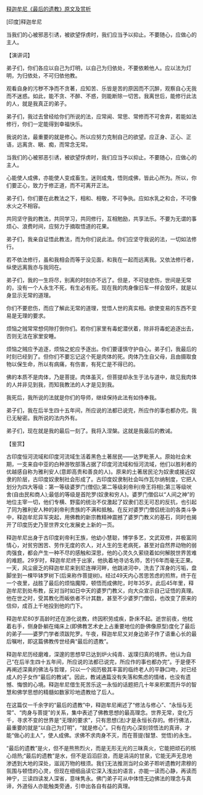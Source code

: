 [释迦牟尼《最后的遗教》原文及赏析](https://www.vrrw.net/wx/14484.html)

[印度]释迦牟尼

当我们的心被邪恶引诱，被欲望俘虏时，我们应当予以抑止。不要随心，应做心的主人。

【演讲词】

弟子们，你们各应以自己为灯明，以自己为归依处，不要依赖他人。应以法为灯明，为归依处，不可归依他教。

观看自身的污秽不净而不贪著，应知苦、乐皆是苦的原因而不沉醉，观察自心无我而不迷惑。如此，能不贪、不醉、不惑，则能断除一切苦。我离世后，能修行此法的人，就是我真正的弟子。

弟子们，我过去曾经给你们所说的法，应常闻、常思、常修而不可舍弃，若能如法修行，你们一定能得到幸福快乐。

我说的法，最重要的就是修心。所以应努力克制自己的欲望。应正身、正心、正语，远离贪、瞋、痴，而常念无常。

当我们的心被邪恶引诱，被欲望俘虏时，我们应当予以抑止。不要随心，应做心的主人。

心能使人成佛，亦能使人变成畜生。迷则成鬼，悟则成佛，皆此心所为。所以，你们要正心，致力于修正道，而不可离开正法。

弟子们，你们要在此教法之下，相和、相敬，不可争执。应如水乳之和合，不可像水火之不相容。

共同坚守我的教法，共同学习，共同修行，互相勉励，共享法乐。不要为无谓的事烦心、浪费时间，应努力于摘取悟道的花果。

弟子们，我亲自证悟此教法，而为你们说此法。你们应坚守我说的法，一切如法修行。

若不依法修行，虽和我相会而等于没见面，和我在一起而远离我。又依法修行者，纵使远离我亦与我同在。

弟子们，我的一生将尽，别离的时刻亦不远了。但是，不可徒悲伤，世间是无常的，没有一个人永生不死，有生必有死。现在我的肉身像旧车一样会毁坏，就是以身显示无常的道理。

你们不要悲伤，而应了解此无常的道理，觉悟人世的真实相。欲使变易的东西不变易是无理的要求。

烦恼之贼常常想伺隙打倒你们。若你们家里有毒蛇潜伏着，除非将毒蛇追逐出去，否则无法在家里安睡。

烦恼之贼应予追逐，烦恼之蛇应予逐出。你们要谨慎守护自心。弟子们，我最后的时刻已经到了。但你们不要忘记这个死是肉体的死。肉体乃生自父母，且由摄取食物以保生命，所以有病痛，有伤害，有死亡是不得已的。

佛的本质不是肉体，乃是菩提。肉体虽灭，但菩提却永生于法与道中，故见我肉体的人并非见到我，而知我教法的人才是见到我。

我死后，我所说的法就是你们的导师，继续保持此法有如侍奉我。

弟子们，我在后半生四十五年间，所应说的法都已说完，所应作的事也都办完。我已无秘密。我所说的法内外有。

弟子们，现在就是我的最后一刻了。我将入涅槃。这就是我最后的教诫。



【鉴赏】

古印度恒河流域和印度河流域生活着黑色土著居民——达罗毗荼人。原始社会末期，一支来自中亚的白种游牧部落占据了印度河流域和恒河流域，他们以胜利者的优越感自称为雅利安人(意即高贵和善良的人)。原来的土著居民沦为奴隶或接近奴隶的阶层，古印度奴隶制社会形成了。古印度奴隶制社会叫作瓦尔纳制度，它把人划分为四大等级：第一等级婆罗门(僧侣);第二等级刹帝利(帝王将相);第三等级吠舍(自由民和商人);最低的等级是首陀罗(奴隶和穷人)。婆罗门僧侣以“人间之神”的地位主宰一切，他们专横、野蛮的统治不仅激起了奴隶们忍无可忍的反抗，也引起了同为雅利安人种的刹帝利贵族的不满和抵触。在反对婆罗门僧侣统治的各类斗争中，释迦牟尼异军突起，用佛教的新宗教精神震撼了婆罗门教义的基石，同时也揭开了印度历史乃至世界文化发展史上新的一页。

释迦牟尼出身于古印度刹帝利王族，他幼小慧聪，博学多艺，文武双修，并极富同情心，对贫穷困苦、劳作无度的农人，对人生的生老病死，甚至对自然界动物的弱肉强食，都会产生一种不尽的感触和深思，他的心灵久久萦绕着如何解脱世界苦难的难题。29岁时，释迦牟尼终于出家，他执着地寻访名师，苦行6年而毫无正果。一天，风尘疲乏的释迦牟尼来到尼连禅河畔，他跳进河中，洗去了浑身的污垢，盘脚坐到一棵毕钵罗树下(后来称作菩提树)。经过49天内心苦思苦虑的煎熬，终于在一个夜里，战胜了最后的烦恼魔障，顿悟而成佛陀，时年35岁。此后45年里，释迦牟尼到处布教，反对当时如日中天的婆罗门教义，向大众宣示自己证悟的真理。他在世之时，受其教化而皈依者不计其数，甚至不少婆罗门僧侣，也改变了原来的信仰，成百上千地投到他的门下。

释迦牟尼80岁高龄时还在游化说教，终因积劳成疾，卧床不起。逝世前夜，他枕着右手，侧身卧躺在绳床上(即佛教艺术史上占重要地位的卧佛像原型)度化了最后的弟子——婆罗门学者须跋陀罗。午夜，释迦牟尼又对身边弟子作了语重心长的最后嘱咐，即这篇佛教传世经典“最后的遗教”。

释迦牟尼历经磨难，深邃的思想早已达到炉火纯青、返璞归真的境界。他认为自己“在后半生四十五年间，所应说的法都已说完，所应作的事也都办完”。于是便不再阐述深奥的佛法与哲理，只以一个阅历极其丰富的临终老人的平静口吻，对已经成人的子女作“最后的教诫”。因此，教诫通篇没有失落和焦虑的情绪，也没有遗憾、悔恨的心境。释迦牟尼借生死苦乐这一永恒的话题把几十年来积累而升华的智慧和佛学思想的精髓如数家珍地遗教给了后人。

在这篇仅一千余字的“最后的遗教”中，释迦牟尼阐述了“修法与修心”、“永恒与无常”、“肉身与菩提”的关系，集中表述了佛教思想的最高理念。世界无常，变化万千，寻求不变的世界是“无理的要求”，只有思想(法)才是永恒长存的。修行佛法，最重要的就是“以自己为灯明”，“就是修心”。只有在内心深刻领悟法的真谛，才能“做心的主人”，使人成佛。求佛不求肉身不灭，而在菩提(智慧、觉悟)的永生。

“最后的遗教”是火，但不是熊熊烈火，而是无形无光的三昧真火，它能把顽石的核心焙热;“最后的遗教”是水，但不是滔滔巨浪，而是涓涓的甘泉，它能无声无息地渗透到大地的深处，滋润万物的根须。我们无法推测当时众弟子聆听遗教时肃穆的氛围与顿悟的心灵，但现在细细品读它深入浅出的语言，亦能一读而心静，再读而神宁，三读四读发人深省，意味隽永。佛门弟子可从中体悟无边佛法的理念与真谛，外道俗人亦能触类旁通，引申出各自有益的真理。

